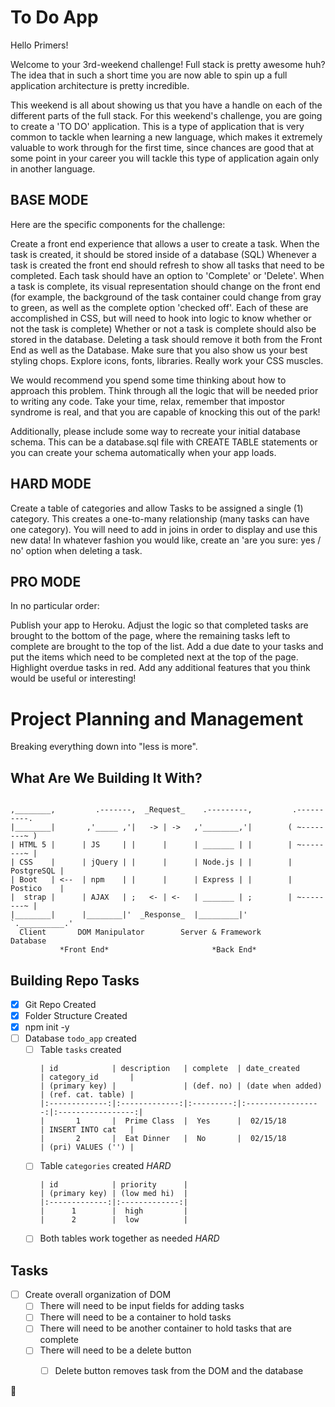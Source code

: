 # To Do App
Hello Primers!

Welcome to your 3rd-weekend challenge! Full stack is pretty awesome huh? The idea that in such a short time you are now able to spin up a full application architecture is pretty incredible.

This weekend is all about showing us that you have a handle on each of the different parts of the full stack. For this weekend's challenge, you are going to create a 'TO DO' application. This is a type of application that is very common to tackle when learning a new language, which makes it extremely valuable to work through for the first time, since chances are good that at some point in your career you will tackle this type of application again only in another language.

## BASE MODE
Here are the specific components for the challenge:

Create a front end experience that allows a user to create a task.
When the task is created, it should be stored inside of a database (SQL)
Whenever a task is created the front end should refresh to show all tasks that need to be completed.
Each task should have an option to 'Complete' or 'Delete'.
When a task is complete, its visual representation should change on the front end (for example, the background of the task container could change from gray to green, as well as the complete option 'checked off'. Each of these are accomplished in CSS, but will need to hook into logic to know whether or not the task is complete)
Whether or not a task is complete should also be stored in the database.
Deleting a task should remove it both from the Front End as well as the Database.
Make sure that you also show us your best styling chops. Explore icons, fonts, libraries. Really work your CSS muscles.

We would recommend you spend some time thinking about how to approach this problem. Think through all the logic that will be needed prior to writing any code. Take your time, relax, remember that impostor syndrome is real, and that you are capable of knocking this out of the park!

Additionally, please include some way to recreate your initial database schema. This can be a database.sql file with CREATE TABLE statements or you can create your schema automatically when your app loads.

## HARD MODE
Create a table of categories and allow Tasks to be assigned a single (1) category. This creates a one-to-many relationship (many tasks can have one category). You will need to add in joins in order to display and use this new data!
In whatever fashion you would like, create an 'are you sure: yes / no' option when deleting a task.

## PRO MODE
In no particular order:

Publish your app to Heroku.
Adjust the logic so that completed tasks are brought to the bottom of the page, where the remaining tasks left to complete are brought to the top of the list.
Add a due date to your tasks and put the items which need to be completed next at the top of the page. Highlight overdue tasks in red.
Add any additional features that you think would be useful or interesting!

# Project Planning and Management
Breaking everything down into "less is more".

## What Are We Building It With?
```
                             
,________,         .-------,  _Request_    .---------,         .----------.
|________|       ,'_____ ,'|   -> | ->   ,'________,'|        ( ~--------~ )
| HTML 5 |      | JS     | |      |      | _______ | |        | ~--------~ |
| CSS    |      | jQuery | |      |      | Node.js | |        | PostgreSQL |
| Boot   | <--  | npm    | |      |      | Express | |        | Postico    |        
|  strap |      | AJAX   | ;   <- | <-   | _______ | ;        | ~--------~ |
|________|      |________|'  _Response_  |_________|'         `.__________.'
  Client       DOM Manipulator        Server & Framework          Database
           *Front End*                       *Back End*              
```

## Building Repo Tasks
- [x] Git Repo Created
- [x] Folder Structure Created
- [x] npm init -y
- [ ] Database `todo_app` created
  - [ ] Table `tasks` created
    ```
    | id            | description   | complete  | date_created      | category_id       |
    | (primary key) |               | (def. no) | (date when added) | (ref. cat. table) |
    |:-------------:|:-------------:|:---------:|:-----------------:|:-----------------:|
    |       1       |  Prime Class  |  Yes      |  02/15/18         | INSERT INTO cat   |
    |       2       |  Eat Dinner   |  No       |  02/15/18         | (pri) VALUES ('') |
    ```
  - [ ] Table `categories` created *HARD*
    ```
    | id            | priority      |
    | (primary key) | (low med hi)  |
    |:-------------:|:-------------:|
    |      1        |  high         |
    |      2        |  low          |
    ```
  -  [ ] Both tables work together as needed *HARD*

## Tasks
- [ ] Create overall organization of DOM
  - [ ] There will need to be input fields for adding tasks
  - [ ] There will need to be a container to hold tasks
  - [ ] There will need to be another container to hold tasks that are complete
  - [ ] There will need to be a delete button
    - [ ] Delete button removes task from the DOM and the database


:black_square_button: